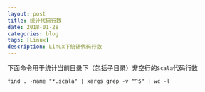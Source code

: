 ```yaml
---
layout: post
title: 统计代码行数
date: 2018-01-28
categories: blog
tags: [Linux]
description: Linux下统计代码行数
---
```

下面命令用于统计当前目录下（包括子目录）非空行的`Scala`代码行数
```
find . -name "*.scala" | xargs grep -v "^$" | wc -l
```

